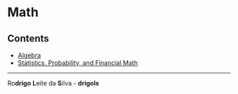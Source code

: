 # Math

## Contents

 - [Algebra](modules/algebra)
 - [Statistics, Probability, and Financial Math](modules/stats-prob-fm)

---

Ro**drigo** **L**eite da **S**ilva - **drigols**
